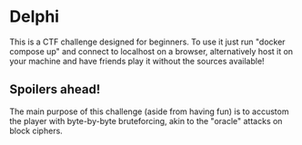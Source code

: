 # Delphi
This is a CTF challenge designed for beginners. To use it just run "docker compose up" and connect to localhost on a browser, alternatively host it on your machine and have friends play it without the sources available!
## Spoilers ahead!
The main purpose of this challenge (aside from having fun) is to accustom the player with byte-by-byte bruteforcing, akin to the "oracle" attacks on block ciphers.